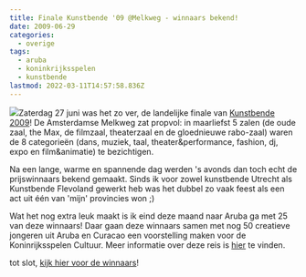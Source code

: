 ```yaml
---
title: Finale Kunstbende '09 @Melkweg - winnaars bekend!
date: 2009-06-29
categories:
  - overige
tags:
  - aruba
  - koninkrijksspelen
  - kunstbende
lastmod: 2022-03-11T14:57:58.836Z
---
```


![](images/imgholder.png)Zaterdag 27 juni was het zo ver, de landelijke finale van [Kunstbende 2009](http://www.kunstbende.nl)! De Amsterdamse Melkweg zat propvol: in maarliefst 5 zalen (de oude zaal, the Max, de filmzaal, theaterzaal en de gloednieuwe rabo-zaal) waren de 8 categorieën (dans, muziek, taal, theater&performance, fashion, dj, expo en film&animatie) te bezichtigen.

Na een lange, warme en spannende dag werden 's avonds dan toch echt de prijswinnaars bekend gemaakt. Sinds ik voor zowel kunstbende Utrecht als Kunstbende Flevoland gewerkt heb was het dubbel zo vaak feest als een act uit één van 'mijn' provincies won ;)

Wat het nog extra leuk maakt is ik eind deze maand naar Aruba ga met 25 van deze winnaars! Daar gaan deze winnaars samen met nog 50 creatieve jongeren uit Aruba en Curacao een voorstelling maken voor de Koninrijksspelen Cultuur. Meer informatie over deze reis is [hier](http://stijnbiemans.nl/stn/?p=626) te vinden.

tot slot, [kijk hier voor de winnaars](http://www.kunstbende.nl/index.php?nodeID=13&action=detail&id=574)!
